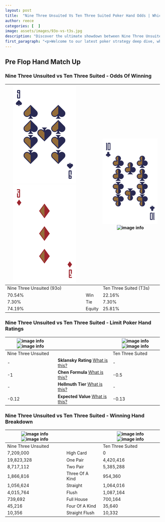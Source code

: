 ```yaml
---
layout: post
title:  "Nine Three Unsuited Vs Ten Three Suited Poker Hand Odds | Which Is The Better Hand In Poker? A Complete Guide"
author: reece
categories: [  ]
image: assets/images/93o-vs-t3s.jpg
description: "Discover the ultimate showdown between Nine Three Unsuited and Ten Three Suited in poker! Uncover the odds, strategies, and scenarios where one hand triumphs over the other. Get ready to up your poker game with this thrilling analysis."
first_paragraph: "<p>Welcome to our latest poker strategy deep dive, where we're pitting two distinct hands against each other in a high-stakes showdown: Nine Three Unsuited vs Ten Three Suited.</p><p>In the dynamic world of poker, every decision counts, and knowing which hand holds the upper hand is key to your success at the table.</p><p>In this article, we'll dissect these two hands, explore the scenarios where one dominates the other, and equip you with the knowledge to make strategic choices that can tip the odds in your favor.</p><p>Get ready to unravel the intriguing dynamics of these poker hands and elevate your game to new heights.</p>"
---
```




[comment]: # (sp0)

## Pre Flop Hand Match Up

<div class="table hand-ratings" markdown="1"> 



### Nine Three Unsuited vs Ten Three Suited - Odds Of Winning


    
| ![image info](assets/images/hand1/9.png) ![image info](assets/images/hand1/3o.png) |  | ![image info](assets/images/hand2/t.png) ![image info](assets/images/hand2/3s.png) |
| -------- | -------- | -------- |
| Nine Three Unsuited (93o) |  | Ten Three Suited (T3s) |
| 70.54% | Win | 22.16% |
| 7.30% | Tie | 7.30% |
| 74.19% | Equity | 25.81% |




[comment]: # (sp1)



### Nine Three Unsuited vs Ten Three Suited - Limit Poker Hand Ratings


    
| ![image info](https://www.riverpairs.com/assets/images/hand1/9.png) ![image info](https://www.riverpairs.com/assets/images/hand1/3o.png) |  | ![image info](https://www.riverpairs.com/assets/images/hand2/t.png) ![image info](https://www.riverpairs.com/assets/images/hand2/3s.png) |
| -------- | -------- | -------- |
| Nine Three Unsuited |  | Ten Three Suited |
| - | **Sklansky Rating** [What is this?](/sklansky-rating-explained) | - |
| -1 | **Chen Formula** [What is this?](/chen-formula-explained) | -0.5 |
| - | **Hellmuth Tier** [What is this?](/Hellmuth-tier-explained) | - |
| -0.12 | **Expected Value** [What is this?](/expected-value-explained) | -0.13 |




[comment]: # (sp2)



### Nine Three Unsuited vs Ten Three Suited - Winning Hand Breakdown


    
| ![image info](https://www.riverpairs.com/assets/images/hand1/9.png) ![image info](https://www.riverpairs.com/assets/images/hand1/3o.png) |  | ![image info](https://www.riverpairs.com/assets/images/hand2/t.png) ![image info](https://www.riverpairs.com/assets/images/hand2/3s.png) |
| -------- | -------- | -------- |
| Nine Three Unsuited |  | Ten Three Suited |
| 7,209,000 | High Card | 0 |
| 19,823,328 | One Pair | 4,420,416 |
| 8,717,112 | Two Pair | 5,385,288 |
| 1,866,816 | Three Of A Kind | 954,360 |
| 1,056,624 | Straight | 1,064,016 |
| 4,015,764 | Flush | 1,087,164 |
| 739,692 | Full House | 700,164 |
| 45,216 | Four Of A Kind | 35,640 |
| 10,356 | Straight Flush | 10,332 |




[comment]: # (sp3)



</div>

[comment]: # (sp4)



[comment]: # (sp5)

